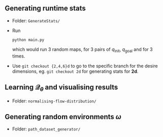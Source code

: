 ## Generating runtime stats

- Folder:  `GenerateStats/`

- Run
  
  ```shell
  python main.py
  ```
  
  which would run 3 random maps, for 3 pairs of $q_\text{init}$, $q_\text{goal}$ and for 3 times.

- Use `git checkout {2,4,6}d`  to go to the specific branch for the desire dimensions, eg. `git checkout 2d` for generating stats for **2d**.



## Learning $\mathcal{Q}_\theta$ and visualising results

- Folder: `normalising-flow-distribution/`



## Generating random environments $\omega$

- Folder: `path_dataset_generator/`
